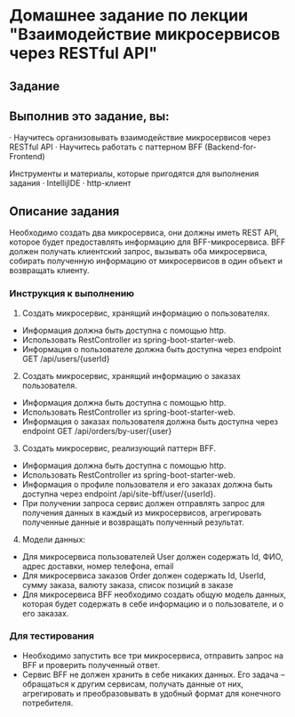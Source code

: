 # Домашнее задание по лекции "Взаимодействие микросервисов через RESTful API"
## Задание
## Выполнив это задание, вы:
· Научитесь организовывать взаимодействие микросервисов через RESTful API
· Научитесь работать с паттерном BFF (Backend-for-Frontend)

Инструменты и материалы, которые пригодятся для выполнения задания
· IntellijIDE
· http-клиент

## Описание задания
Необходимо создать два микросервиса, они должны иметь REST API, которое будет предоставлять информацию для BFF-микросервиса. BFF должен получать клиентский запрос, вызывать оба микросервиса, собирать полученную информацию от микросервисов в один объект и возвращать клиенту.

### Инструкция к выполнению
1. Создать микросервис, хранящий информацию о пользователях.
- Информация должна быть доступна с помощью http.
-  Использовать RestController из spring-boot-starter-web.
-  Информация о пользователе должна быть доступна через endpoint GET /api/users/{userId}
2. Создать микросервис, хранящий информацию о заказах пользователя.
-  Информация должна быть доступна с помощью http.
-  Использовать RestController из spring-boot-starter-web.
-  Информация о заказах пользователя должна быть доступна через endpoint GET /api/orders/by-user/{user}
3. Создать микросервис, реализующий паттерн BFF.
-  Информация должна быть доступна с помощью http.
-  Использовать RestController из spring-boot-starter-web.
-  Информация о профиле пользователя и его заказах должна быть доступна через endpoint /api/site-bff/user/{userId}.
-  При получении запроса сервис должен отправлять запрос для получения данных в каждый из микросервисов, агрегировать полученные данные и возвращать полученный результат.
4. Модели данных:
-  Для микросервиса пользователей User должен содержать Id, ФИО, адрес доставки, номер телефона, email
-  Для микросервиса заказов Order должен содержать Id, UserId, сумму заказа, валюту заказа, список позиций в заказе
-  Для микросервиса BFF необходимо создать общую модель данных, которая будет содержать в себе информацию и о пользователе, и о его заказах.

### Для тестирования
-  Необходимо запустить все три микросервиса, отправить запрос на BFF и проверить полученный ответ.
-  Сервис BFF не должен хранить в себе никаких данных. Его задача – обращаться к другим сервисам, получать данные от них, агрегировать и преобразовывать в удобный формат для конечного потребителя.